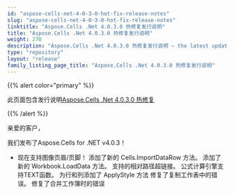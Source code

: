 ```yaml
---
id: "aspose-cells-net-4-0-3-0-hot-fix-release-notes"
slug: "aspose-cells-net-4-0-3-0-hot-fix-release-notes"
linktitle: "Aspose.Cells .Net 4.0.3.0 热修复发行说明"
title: "Aspose.Cells .Net 4.0.3.0 热修复发行说明"
weight: 270
description: "Aspose.Cells .Net 4.0.3.0 热修复发行说明 – the latest updates and fixes."
type: "repository"
layout: "release"
family_listing_page_title: "Aspose.Cells .Net 4.0.3.0 热修复发行说明"
---
```

{{% alert color="primary" %}} 

此页面包含发行说明[Aspose.Cells .Net 4.0.3.0 热修复](https://releases.aspose.com/cells/net/new-releases/aspose.cells-.net-4.0.3.0-hot-fix/)

{{% /alert %}} 

亲爱的客户，

我们发布了Aspose.Cells for .NET v4.0.3！

- 现在支持图像页眉/页脚！
添加了新的 Cells.ImportDataRow 方法。
添加了新的 Workbook.LoadData 方法。
支持的相对路径超链接。
公式计算引擎支持TEXT函数。
为行和列添加了 ApplyStyle 方法
修复了复制工作表中的错误。
修复了合并工作簿时的错误
